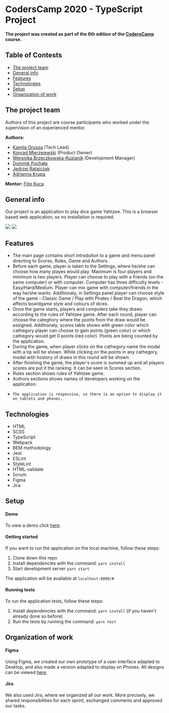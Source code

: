 # CodersCamp 2020 - TypeScript Project

**The project was created as part of the 6th edition of the [CodersCamp](https://coderscamp.pl/) course.**

## Table of Contests
- [The project team](#the-project-team)
- [General info](#general-info)
- [Features](#features)
- [Technologies](#technologies)
- [Setup](#setup)
- [Organization of work](#organization-of-work)

## The project team
Authors of this project are course participants who worked under the supervision of an experienced mentor.

**Authors:**
-	[Kamila Grusza](https://github.com/kami3la) (Tech Lead)
-	[Konrad Mierzejewski](https://github.com/KonradMierzejewski) (Product Owner)
-	[Weronika Brzeczkowska-Kuzianik](https://github.com/brzeczkowskaw) (Development Manager)
-   [Dominik Puchała](https://github.com/Suegro24) 
-	[Jędrzej Ratajczak](https://github.com/Mrozelek)
-	[Adrianna Krupa](https://github.com/adax10/)

**Mentor:** [Filip Kuca](https://github.com/ruljin) 

## General info
Our project is an application to play dice game Yahtzee. This is a browser based web application, so no installation is required. 

<img src="https://res.cloudinary.com/ded5al291/image/upload/v1613255903/CodersCamp%20projekt%201%2C%20wizytowka/screen1_nbgwoc.jpg">
<img src="https://res.cloudinary.com/ded5al291/image/upload/v1613256346/CodersCamp%20projekt%201%2C%20wizytowka/screen2_wbntmo.jpg">

## Features
-	The main page contains short introdution to a game and menu panel directing to Scores, Rules, Game and Authors.
-	Before each game, player is taken to the Settings, where he/she can choose how many playes would play. Maximum is four players and minimum is two players. Player can choose to play with a friends (on the same computer) or with computer. Computer has three difficulty levels - Easy/Hard/Medium. Player can mix game with computer/friends in the way he/she wants. Additionaly, in Settings panel player can choose style of the game - Classic Game / Play with Pirates / Beat the Dragon, which affects boardgame style and colours of dices. 
-	Once the game starts, players and computers take they draws according to the rules of Yahtzee game. After each round, player can choose the categhory where the points from the draw would be assigned. Additionaly, scores table shows with green color which cathegory player can choose to gain points (green color) or which cathegory would get 0 points (red color). Points are being counted by the application.
-   During the game, when player clicks on the cathegory name the modal with a tip will be shown. While clicking on the points in any cathegory, modal with hostory of draws in this round will be shown. 
-	After finishing the game, the player's score is summed up and all players scores are put it the ranking. It can be seen in Scores section. 
-   Rules section shows rules of Yahtzee game. 
-   Authors sections shows names of developers working on the application.
-	  The application is responsive, so there is an option to display it on tablets and phones.

## Technologies
-	HTML
-	SCSS
-	TypeScript
-   Webpack
-   BEM methodology
-   Jest
-   ESLint
-   StyleLint
-   HTML-validate
-   Scrum
-   Figma
-   Jira

## Setup
#### Demo
To view a demo click [here](https://ruljin.github.io/CodersCamp2020.Project.TypeScript.YahtzeeGame/).

#### Getting started
If you want to run the application on the local machine, follow these steps:
1. Clone down this repo
2. Install dependencies with the command: `yarn install`
3. Start development server `yarn start` 

The application will be available at `localhost:8080/#`

#### Running tests
To run the application tests, follow these steps:
1. Install dependencies with the command: `yarn install` (if you haven't already done so before)
2. Run the tests by running the command: `yarn test`

## Organization of work
#### Figma
Using Figma, we created our own prototype of a user interface adapted to Desktop, and also made a version adapted to display on Phones. All designs can be viewed [here](https://www.figma.com/file/czhzeRuTVklI2ugoefPEbG/Yahtzee?node-id=0%3A1).
#### Jira
We also used Jira, where we organized all our work. More precisely, we shared responsibilities for each sprint, exchanged comments and approved our tasks.
